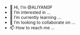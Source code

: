 - 👋 Hi, I’m @ALIYAN0P
- 👀 I’m interested in ...
- 🌱 I’m currently learning ...
- 💞️ I’m looking to collaborate on ...
- 📫 How to reach me ...

<!---
ALIYAN0P/ALIYAN0P is a ✨ special ✨ repository because its `README.md` (this file) appears on your GitHub profile.
You can click the Preview link to take a look at your changes.
--->
